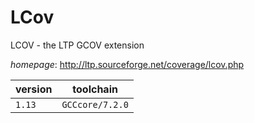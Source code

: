# LCov

LCOV - the LTP GCOV extension

*homepage*: <http://ltp.sourceforge.net/coverage/lcov.php>

version | toolchain
--------|----------
``1.13`` | ``GCCcore/7.2.0``
